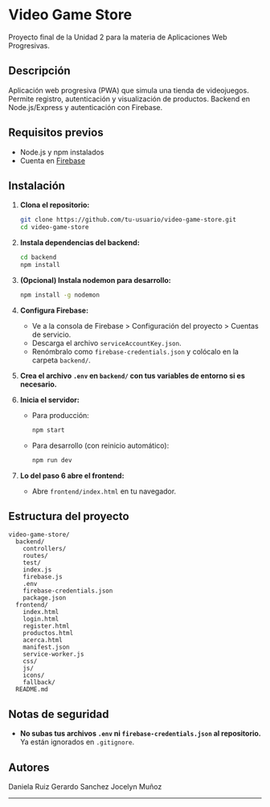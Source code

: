 # Video Game Store

Proyecto final de la Unidad 2 para la materia de Aplicaciones Web Progresivas.

## Descripción

Aplicación web progresiva (PWA) que simula una tienda de videojuegos. Permite registro, autenticación y visualización de productos. Backend en Node.js/Express y autenticación con Firebase.

## Requisitos previos

- Node.js y npm instalados
- Cuenta en [Firebase](https://firebase.google.com/)

## Instalación

1. **Clona el repositorio:**
   ```bash
   git clone https://github.com/tu-usuario/video-game-store.git
   cd video-game-store
   ```

2. **Instala dependencias del backend:**
   ```bash
   cd backend
   npm install
   ```

3. **(Opcional) Instala nodemon para desarrollo:**
   ```bash
   npm install -g nodemon
   ```

4. **Configura Firebase:**
   - Ve a la consola de Firebase > Configuración del proyecto > Cuentas de servicio.
   - Descarga el archivo `serviceAccountKey.json`.
   - Renómbralo como `firebase-credentials.json` y colócalo en la carpeta `backend/`.

5. **Crea el archivo `.env` en `backend/` con tus variables de entorno si es necesario.**

6. **Inicia el servidor:**
   - Para producción:
     ```bash
     npm start
     ```
   - Para desarrollo (con reinicio automático):
     ```bash
     npm run dev
     ```

7. **Lo del paso 6 abre el frontend:**
   - Abre `frontend/index.html` en tu navegador.

## Estructura del proyecto

```
video-game-store/
  backend/
    controllers/
    routes/
    test/
    index.js
    firebase.js
    .env
    firebase-credentials.json
    package.json
  frontend/
    index.html
    login.html
    register.html
    productos.html
    acerca.html
    manifest.json
    service-worker.js
    css/
    js/
    icons/
    fallback/
  README.md
```

## Notas de seguridad

- **No subas tus archivos `.env` ni `firebase-credentials.json` al repositorio.**  
  Ya están ignorados en `.gitignore`.

## Autores

Daniela Ruiz
Gerardo Sanchez
Jocelyn Muñoz

---
